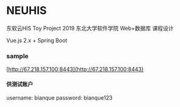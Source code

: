 # NEUHIS
 东软云HIS Toy Project
2019 东北大学软件学院 Web+数据库 课程设计

Vue.js 2.x + Spring Boot

### sample
[http://67.218.157.100:8443](http://67.218.157.100:8443)

#### 供测试账户
username: bianque
password: bianque123
